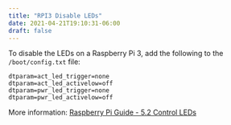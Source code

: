 ```yaml
---
title: "RPI3 Disable LEDs"
date: 2021-04-21T19:10:31-06:00
draft: false
---
```


To disable the LEDs on a Raspberry Pi 3, add the following to the `/boot/config.txt` file:

```text
dtparam=act_led_trigger=none
dtparam=act_led_activelow=off
dtparam=pwr_led_trigger=none
dtparam=pwr_led_activelow=off
```

More information: [Raspberry Pi Guide - 5.2 Control LEDs](https://mlagerberg.gitbooks.io/raspberry-pi/content/5.2-leds.html)

